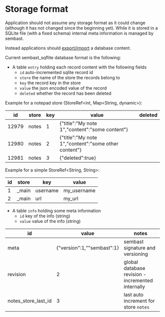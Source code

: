 # Storage format

Application should not assume any storage format as it could change (although it has not changed since the beginning yet).
While it is stored in a SQLite file (with a fixed schema) internal meta information is managed by sembast.

Instead applications should [export/import](https://github.com/tekartik/sembast.dart/blob/master/sembast/doc/storage_format.md#importexport) a database content.

Current sembast_sqflite database format is the following:
* A table `entry` holding each record content with the following fields
    - `id` auto-incremented sqlite record id
    - `store` the name of the store the records belong to
    - `key` the record key in the store
    - `value` the json encoded value of the record
    - `deleted` whether the record has been deleted

Example for a notepad store (StoreRef<int, Map<String, dynamic>):

| id |store|key|value|deleted|
|----|-----|---|-----|-------|    
|12979|notes|1|{"title":"My note 1","content":"some content"}|	
|12980|notes|2|{"title":"My note 1","content":"some other content"}|
|12981|notes|3|{"deleted":true}|

Example for a simple StoreRef<String, String>:

| id |store|key|value|
|----|-----|---|-----|    
| 1|_main|username|my_username|	
| 2 |_main|url|my_url|
    
* A table `info` holding some meta information
    - `id` key of the info (string)
    - `value` value of the info (string)
	

| id | value | notes |
|----|-------|-------|
|meta|{"version":1,""sembast":1}|sembast signature and versioning|
|revision|2|global database revision - incremented internally|
|notes_store_last_id|3|last auto increment for store `notes`|
